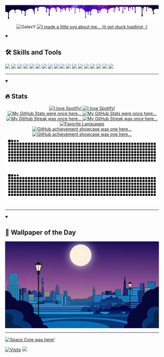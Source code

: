 ![---](https://github.com/GalexY727/GalexY727/blob/main/media/DripBanner.png)
<p align="center">

  <!-- Gif -->
  <a>
    <img src="https://github.com/GalexY727/GalexY727/blob/main/media/GalexYBanner.gif" alt="GalexY" /></a>
    
  <!-- Typing SVG -->
  <a href="https://git.io/typing-svg" target="_blank" rel="noopener noreferrer">
    <img src="https://readme-typing-svg.demolab.com?font=Fira+Code&size=30&pause=1000&center=true&vCenter=true&width=870&height=100&lines=My+name+is+Alexander+Hamilton+%F0%9F%91%8B;I+code+robots+for+F.I.R.S.T.+competitions+%F0%9F%A4%96;I+am+learning+Java%2C+JavaScript%2C+and+Python+%F0%9F%90%8D;I+really+like+music+and+space+%F0%9F%8C%8C;Have+a+nice+day!" alt="I made a little svg about me... (it got stuck loading) :(" /></a>
</p>

<details open>
  <summary><h2>🛠 Skills and Tools</h2></summary>
  <p>
    <code><img width="4%" src="https://www.vectorlogo.zone/logos/java/java-icon.svg"></code>
    <code><img width="4%" src="https://www.vectorlogo.zone/logos/nodejs/nodejs-icon.svg"></code>
    <code><img width="4%" src="https://www.vectorlogo.zone/logos/reactjs/reactjs-icon.svg"></code>
    <code><img width="4%" src="https://www.vectorlogo.zone/logos/python/python-icon.svg"></code>
    <code><img width="4%" src="https://www.freeiconspng.com/uploads/c-logo-icon-18.png"></code>
    <code><img width="4%" src="https://www.vectorlogo.zone/logos/w3_html5/w3_html5-icon.svg"></code>
    <code><img width="4%" src="https://i.imgur.com/tjPOPhB.png"></code>
    <code><img width="4%" src="https://seeklogo.com/images/I/intellij-idea-logo-F0395EF783-seeklogo.com.png"></code>
    <code><img width="4%" src="https://www.vectorlogo.zone/logos/visualstudio_code/visualstudio_code-icon.svg"></code>
    <code><img width="4%" src="https://www.bluej.org/objects-first/images/logos/bluej-128-embossed.png"></code>
    <code><img width="4%" src="https://seeklogo.com/images/A/atom-logo-19BD90FF87-seeklogo.com.png"></code>
    <code><img width="4%" src="https://cdn.iconscout.com/icon/free/png-256/discord-4408614-3649972.png"></code>
    <code><img width="4%" src="https://upload.wikimedia.org/wikipedia/commons/thumb/a/af/Adobe_Photoshop_CC_icon.svg/640px-Adobe_Photoshop_CC_icon.svg.png"></code>
    <code><img width="4%" src="https://upload.wikimedia.org/wikipedia/commons/5/55/Neos_VR_Logo.png"></code>
    <code><img width="4%" src="https://www.vectorlogo.zone/logos/firebase/firebase-icon.svg"></code>
    <code><img width="4%" src="https://www.vectorlogo.zone/logos/amazon_aws/amazon_aws-icon.svg"></code>
    <code><img width="4%" src="https://www.vectorlogo.zone/logos/git-scm/git-scm-icon.svg"></code>
    <code><img width="4%" src="https://seeklogo.com/images/G/github-colored-logo-FDDF6EB1F0-seeklogo.com.png"></code>
  </p>
</details>

---

<details open>
<summary><h2>🔥 Stats</h2></summary>
<p align="center">

  <!-- Spotify -->
  <a href="https://open.spotify.com/user/ekalpoa9m05w5lpjj8p56ase2#gh-dark-mode-only" taret="_blank" rel="noopener noreferrer">
    <img src="https://galexy727.vercel.app/api/spotify?background_color=1a1b27&border_color=DD2BC7" 
         alt="I love Spotify!"/>
  </a>
   <a href="https://open.spotify.com/user/ekalpoa9m05w5lpjj8p56ase2#gh-light-mode-only" taret="_blank" rel="noopener noreferrer">
    <img src="https://galexy727.vercel.app/api/spotify?background_color=C7CBFF&border_color=DD2BC7" 
         alt="I love Spotify!"/>
  </a>
  <!--
  <a href="https://git.io/streak-stats" target="_blank" rel="noopener noreferrer">
    <img src="https://streak-stats.demolab.com?user=GalexY727&theme=tokyonight&mode=daily&border=DD2BC7" 
         width="43%" alt="Github Streak" />
  </a>
#gh-light-mode-only buefy
  -->

  <br>

  <!-- Github Stats -->
  <a href="https://github.com/anuraghazra/github-readme-stats#gh-dark-mode-only" target="_blank" rel="noopener noreferrer">
    <img src="https://github-readme-stats.vercel.app/api?username=galexy727&show_icons=true&theme=tokyonight&border_color=DD2BC7" 
         width="49%" alt="My GitHub Stats were once here..." />
  </a>
    <a href="https://github.com/anuraghazra/github-readme-stats#gh-light-mode-only" target="_blank" rel="noopener noreferrer">
    <img src="https://github-readme-stats.vercel.app/api?username=galexy727&show_icons=true&theme=buefy&border_color=DD2BC7" 
         width="49%" alt="My GitHub Stats were once here..." />
  </a>
  <!-- Github Streak -->
  <a href="https://git.io/streak-stats#gh-dark-mode-only" target="_blank" rel="noopener noreferrer">
    <img src="https://streak-stats.demolab.com?user=GalexY727&theme=tokyonight&mode=daily&border=DD2BC7" 
         width="49%" alt="My GitHub Streak was once here..." />
  </a>
    <a href="https://git.io/streak-stats#gh-light-mode-only" target="_blank" rel="noopener noreferrer">
    <img src="https://streak-stats.demolab.com?user=GalexY727&theme=buefy&mode=daily&border=DD2BC7" 
         width="49%" alt="My GitHub Streak was once here..." />
  </a>
  
  <!-- Most Used Langs -->

  <br>
  <a href="https://github.com/anuraghazra/github-readme-stats" taret="_blank" rel="noopener noreferrer">
    <img src="https://github-readme-stats.vercel.app/api/top-langs/?username=galexy727&layout=donut&theme=tokyonight&border_color=DD2BC7" 
         width="33%" alt="Favorite Languages" />
  </a>
  <br>
  
  <!--Achievements-->
  <a href="https://github.com/ryo-ma/github-profile-trophy#gh-dark-mode-only">
    <img src="https://github-profile-trophy.vercel.app/?username=galexy727&theme=tokyonight&column=-1&title=Commits,Repositories,Issues,PullRequest,Followers,Stars&no-frame=true&margin-w=5" 
         alt="GitHub achievement showcase was one here..." />
  </a>
  <a href="https://github.com/ryo-ma/github-profile-trophy#gh-light-mode-only">
    <img src="https://github-profile-trophy.vercel.app/?username=galexy727&theme=flat&column=-1&title=Commits,Repositories,Issues,PullRequest,Followers,Stars&no-frame=true&margin-w=5" 
         alt="GitHub achievement showcase was one here..." />
  </a>
  
  <!-- Commit Snake! -->
  
  <a href="https://raw.githubusercontent.com/galexy727/galexy727/media/github-contribution-grid-snake.svg#gh-dark-mode-only" target="_blank" rel="noopener noreferrer">
    <img src="https://raw.githubusercontent.com/galexy727/galexy727/media/github-contribution-grid-snake-dark.svg" 
       alt"Check out my commit history!" />
  </a>
  
  <a href="https://raw.githubusercontent.com/galexy727/galexy727/media/github-contribution-grid-snake.svg#gh-light-mode-only" target="_blank" rel="noopener noreferrer">
    <img src="https://raw.githubusercontent.com/galexy727/galexy727/media/github-contribution-grid-snake.svg" 
         alt"Check out my commit history!" />
  </a>
</p>
</details>

---

<!-- Random Wallpaper -->
<details open> 
  <summary><h2>🌠 Wallpaper of the Day</h2></summary>
<!--START_SECTION:update_image-->
<img src=https://raw.githubusercontent.com/DenverCoder1/minimalistic-wallpaper-collection/main/images/alejagalesa-the-city.jpg height=100% width=100% align=center alt=Daily Wallpaper />
<!--END_SECTION:update_image-->

</details>

---

<!-- Space core refrence -->
<a href="https://theportalwiki.com/wiki/Core_voice_lines#Space_core"><img src="https://readme-typing-svg.demolab.com?font=Fira+code&size=12&duration=1000&pause=1500&color=F7AA2C&width=600&height=50&lines=What's+your+favorite+thing+about+space%3F+Mine+is+space.;Space.+Space.+Go+to+space.;Space.;Space+going+to+space+can't+wait.;Space+Court.+For+people+in+space.+Judge+space+sun+presiding.+Bam.+Guilty.;Space...+Space+Trial.+Puttin'+the+system+on+trial.+In+space.+Space+system.+;On+trial.+Guilty.+Of+being+in+space!+Going+to+space+jail!;Dad!+I'm+in+space!;%5Blow-pitched+'space'+voice%5D+I'm+proud+of+you%2C+son.+;%5Bnormal+voice%5D+Dad%2C+are+you+space%3F+;%5Blow-pitched+'space'+voice%5D+Yes.+Now+we+are+a+family+again.;%5Bnormal+voice%5D+Space+space+wanna+go+to+space+yes+please+space.+Space+space.;Space+space+wanna+go+to+space+wanna+go+to+space+wanna+go+to+space.;Space+space+going+to+space+oh+boy;Ba!+Ba!+Ba+ba+ba!+Space!+Ba!+Ba!+Ba+ba+ba!;Oh.+Play+it+cool.+Play+it+cool.+Here+come+the+space+cops.;Help+me%2C+space+cops.+Space+cops%2C+help.;Going+to+space+going+there+can't+wait+gotta+go.+Space.+Going.;Better+buy+a+telescope.+Wanna+see+me.+Buy+a+telescope.+Gonna+be+in+space.;Yeah+yeah+yeah+okay+okay.;Space.+Space.+Gonna+go+to+space.;Yes.+Please.+Space!+Gonna+be+in+space.;Gonna+be+in+space.;Wanna+go+to+space.+Space.+Let's+go+-+let's+go+to+space.+Let's+go+to+space.;Atmosphere.+Black+holes.+Astronauts.+Nebulas.+Jupiter.+The+Big+Dipper.;Orbit.+Space+orbit.+In+my+spacesuit.;Ohhh%2C+the+Sun.+I'm+gonna+meet+the+Sun.+Oh+no!+What'll+I+say%3F+'Hi!+Hi%2C+Sun!';Look%2C+an+eclipse!+No.+Don't+look.;Come+here%2C+space.+I+have+a+secret+for+you.+No%2C+come+closer.;There's+a+star.+There's+another+one.+Star.+Star+star+star.+Star.;You+are+the+farthest+ever+in+space.+Why+me%2C+space%3F+Because+you+are+the+best.;Ohmygodohmygodohmygod!+I'm+in+space!;We+made+it+we+made+it+we+made+it.+Space!;Earth.+Wanna+go+to+earth+wanna+go+to+earth+wanna+go+to+earth.+Home+home+home.;Wanna+go+home+wanna+go+home+wanna+go+home+wanna+go+home.;Earth+earth+earth.;Don't+like+space.+Don't+like+space.;It's+too+big.+Too+big.+Wanna+go+home.+Wanna+go+to+earth.;YEEEHAAAAAW!" alt="Space Core was here!" /></a>

<!-- Visits! -->
[![Visits](https://komarev.com/ghpvc/?username=galexy727&logo=GitHub&label=Profile%20views&color=70a4fc&logoColor=white&style=flat)](https://github.com/galexy727)
![](https://hit.yhype.me/github/profile?user_id=65139378)

<!--
**GalexY727/GalexY727** is a ✨ _special_ ✨ repository because its `README.md` (this file) appears on your GitHub profile.

Here are some ideas to get you started:

- 🔭 I’m currently working on ...
- 🌱 I’m currently learning ...
- 👯 I’m looking to collaborate on ...
- 🤔 I’m looking for help with ...
- 💬 Ask me about ...
- 📫 How to reach me: ...
- 😄 Pronouns: ...
- ⚡ Fun fact: ...
--> 
